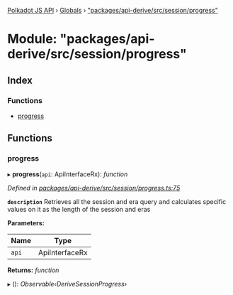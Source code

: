 [Polkadot JS API](../README.md) › [Globals](../globals.md) › ["packages/api-derive/src/session/progress"](_packages_api_derive_src_session_progress_.md)

# Module: "packages/api-derive/src/session/progress"

## Index

### Functions

* [progress](_packages_api_derive_src_session_progress_.md#progress)

## Functions

###  progress

▸ **progress**(`api`: ApiInterfaceRx): *function*

*Defined in [packages/api-derive/src/session/progress.ts:75](https://github.com/polkadot-js/api/blob/533f9ce249/packages/api-derive/src/session/progress.ts#L75)*

**`description`** Retrieves all the session and era query and calculates specific values on it as the length of the session and eras

**Parameters:**

Name | Type |
------ | ------ |
`api` | ApiInterfaceRx |

**Returns:** *function*

▸ (): *Observable‹DeriveSessionProgress›*

